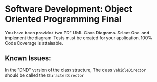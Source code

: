 # Software Development: Object Oriented Programming Final

You have been provided two PDF UML Class Diagrams. Select One, and implement the diagram. 
Tests must be created for your application. 
100% Code Coverage is attainable.

## Known Issues:
In the "DND" version of the class structure, The class `VehicleDirector` should be called the `CharacterDirector`
